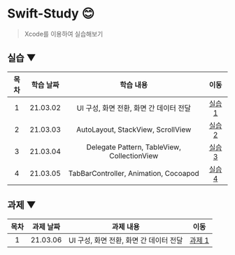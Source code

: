 # Swift-Study 😊
> Xcode를 이용하여 실습해보기  

## 실습 ▼

| 목차 | 학습 날짜 | 학습 내용 | 이동 |  
| :----------: | :----------: | :----------: | :----------: |
| 1 | 21.03.02 | UI 구성, 화면 전환, 화면 간 데이터 전달 | [실습 1](./실습1) |
| 2 | 21.03.03 | AutoLayout, StackView, ScrollView | [실습 2](./실습2) |
| 3 | 21.03.04 | Delegate Pattern, TableView, CollectionView | [실습 3](./실습3) |
| 4 | 21.03.05 | TabBarController, Animation, Cocoapod | [실습 4](./실습4) |

## 과제 ▼

| 목차 | 과제 날짜 | 과제 내용 | 이동 |  
| :----------: | :----------: | :----------: | :----------: |
| 1 | 21.03.06 | UI 구성, 화면 전환, 화면 간 데이터 전달 | [과제 1](./과제1) |


